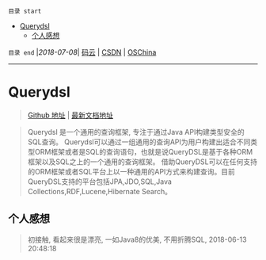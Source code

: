 `目录 start`
 
- [Querydsl](#querydsl)
    - [个人感想](#个人感想)

`目录 end` |_2018-07-08_| [码云](https://gitee.com/gin9) | [CSDN](http://blog.csdn.net/kcp606) | [OSChina](https://my.oschina.net/kcp1104)
****************************************
# Querydsl
> [Github 地址](https://github.com/querydsl/querydsl) | [最新文档地址](http://www.querydsl.com/static/querydsl/latest/reference/html/)

> Querydsl 是一个通用的查询框架, 专注于通过Java API构建类型安全的SQL查询。
> Querydsl可以通过一组通用的查询API为用户构建出适合不同类型ORM框架或者是SQL的查询语句，也就是说QueryDSL是基于各种ORM框架以及SQL之上的一个通用的查询框架。
> 借助QueryDSL可以在任何支持的ORM框架或者SQL平台上以一种通用的API方式来构建查询。目前QueryDSL支持的平台包括JPA,JDO,SQL,Java Collections,RDF,Lucene,Hibernate Search。

## 个人感想
> 初接触, 看起来很是漂亮, 一如Java8的优美, 不用折腾SQL,  2018-06-13 20:48:18

